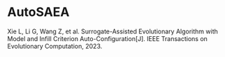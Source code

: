 # AutoSAEA
Xie L, Li G, Wang Z, et al. Surrogate-Assisted Evolutionary Algorithm with Model and Infill Criterion Auto-Configuration[J]. IEEE Transactions on Evolutionary Computation, 2023.
